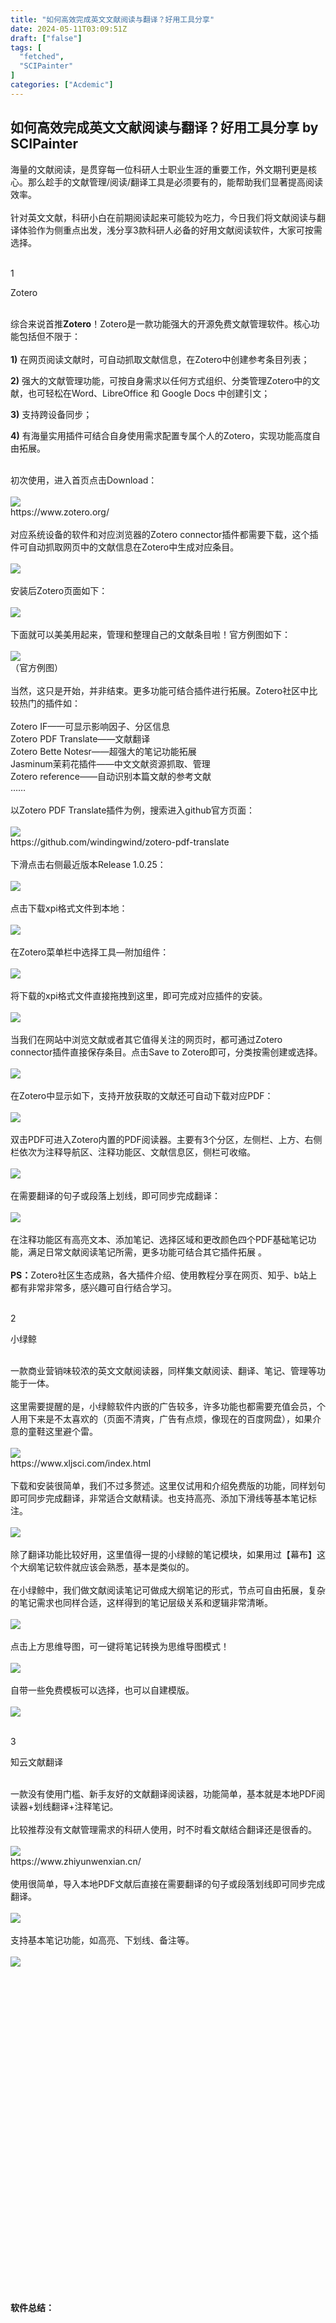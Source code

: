 ```yaml
---
title: "如何高效完成英文文献阅读与翻译？好用工具分享"
date: 2024-05-11T03:09:51Z
draft: ["false"]
tags: [
  "fetched",
  "SCIPainter"
]
categories: ["Acdemic"]
---
```

如何高效完成英文文献阅读与翻译？好用工具分享 by SCIPainter
------
<div><section data-mpa-powered-by="yiban.io"><span>海量的文献阅读，是贯穿每一位科研人士职业生涯的重要工作，外文期刊更是核心。那么趁手的文献管理/阅读/翻译工具是必须要有的，能帮助我们显著提高阅读效率。</span></section><section><span><br></span></section><section><span>针对英文文献，科研小白在前期阅读起来可能较为吃力，今日我们将</span><span>文献阅读与翻译体验</span><span>作为侧重点出发，浅分享3款科研人必备的好用文献阅读软件，大家可按需选择。</span></section><section><br mpa-from-tpl="t"></section><section data-mpa-template="t" mpa-from-tpl="t"><section data-mpa-template="t" mpa-from-tpl="t"><section data-mpa-category="模板" data-mid="" mpa-from-tpl="t"><section data-mid="" mpa-from-tpl="t"><section data-mid="" mpa-from-tpl="t"><section data-mid="" mpa-from-tpl="t"><span data-mid=""></span><section data-mid="" mpa-from-tpl="t"><section data-mid="" mpa-from-tpl="t"><p data-mid="">1</p></section><section data-mid="" mpa-from-tpl="t"><p data-mid="">Zotero</p></section></section></section></section></section></section></section></section><section><span><br></span></section><section><span>综合来说首推</span><span><strong>Zotero</strong></span><span>！Zotero是一款功能强大的</span><span>开源免费</span><span>文献管理软件。核心功能包括但不限于：</span></section><section><span><br></span></section><section><strong><span>1)</span></strong><span> 在网页阅读文献时，可自动抓取文献信息，在Zotero中创建参考条目列表；</span></section><p><strong><span>2)</span></strong><span> 强大的文献管理功能，可按自身需求以任何方式组织、分类管理Zotero中的文献，也可轻松在Word、LibreOffice 和 Google Docs 中创建引文；</span></p><p><strong><span>3)</span></strong><span> 支持跨设备同步；</span></p><p><strong><span>4)</span></strong><span> 有</span><span>海量实用插件</span><span>可结合自身使用需求配置专属个人的Zotero，实现功能高度自由拓展。</span></p><section><br></section><section><span>初次使用，进入首页点击Download：</span></section><section><br></section><section><img data-imgfileid="100056584" data-ratio="0.6925925925925925" data-src="https://mmbiz.qpic.cn/sz_mmbiz_png/tgUVxVRjT6lQ1gBCiadrlhlLb0JEAy20HSwDVCWLkgggUBuGyl9MQrIL0YuxQ1FNSXURic3qSny8rL3YVa6iczTicg/640?wx_fmt=png&amp;from=appmsg" data-type="png" data-w="1080" src="https://mmbiz.qpic.cn/sz_mmbiz_png/tgUVxVRjT6lQ1gBCiadrlhlLb0JEAy20HSwDVCWLkgggUBuGyl9MQrIL0YuxQ1FNSXURic3qSny8rL3YVa6iczTicg/640?wx_fmt=png&amp;from=appmsg"></section><section><span>https://www.zotero.org/</span></section><section><br></section><section><span>对应系统设备的软件和对应浏览器的</span><span>Zotero connector插件</span><span>都需要下载，这个插件可自动抓取网页中的文献信息在Zotero中生成对应条目。</span></section><section><br></section><section><img data-imgfileid="100056582" data-ratio="0.6925925925925925" data-src="https://mmbiz.qpic.cn/sz_mmbiz_png/tgUVxVRjT6lQ1gBCiadrlhlLb0JEAy20HOCVOGEX70UGIDEn5KDnRmv392Ww38HcxTyJsLjQibKDkYbGx6cOc7gw/640?wx_fmt=png&amp;from=appmsg" data-type="png" data-w="1080" src="https://mmbiz.qpic.cn/sz_mmbiz_png/tgUVxVRjT6lQ1gBCiadrlhlLb0JEAy20HOCVOGEX70UGIDEn5KDnRmv392Ww38HcxTyJsLjQibKDkYbGx6cOc7gw/640?wx_fmt=png&amp;from=appmsg"></section><section><br></section><section><span>安装后Zotero页面如下：</span></section><section><br></section><section><img data-imgfileid="100056586" data-ratio="0.6925925925925925" data-src="https://mmbiz.qpic.cn/sz_mmbiz_png/tgUVxVRjT6lQ1gBCiadrlhlLb0JEAy20HrQA81rOzHwc0ngpGGE92P0UTSPtWyttDtW6E7vQTEDaicic7BpWMzwQw/640?wx_fmt=png&amp;from=appmsg" data-type="png" data-w="1080" src="https://mmbiz.qpic.cn/sz_mmbiz_png/tgUVxVRjT6lQ1gBCiadrlhlLb0JEAy20HrQA81rOzHwc0ngpGGE92P0UTSPtWyttDtW6E7vQTEDaicic7BpWMzwQw/640?wx_fmt=png&amp;from=appmsg"></section><section><span><br></span></section><section><span>下面就可以美美用起来，管理和整理自己的文献条目啦！官方例图如下：</span></section><section><br></section><section><img data-imgfileid="100056585" data-ratio="0.562037037037037" data-src="https://mmbiz.qpic.cn/sz_mmbiz_png/tgUVxVRjT6lQ1gBCiadrlhlLb0JEAy20HPUpsmbQia9HsM92Mg50AUiaoYB6dtng6IVcdBwvOgwNIk7wibfmicPFMPw/640?wx_fmt=png&amp;from=appmsg" data-type="png" data-w="1080" src="https://mmbiz.qpic.cn/sz_mmbiz_png/tgUVxVRjT6lQ1gBCiadrlhlLb0JEAy20HPUpsmbQia9HsM92Mg50AUiaoYB6dtng6IVcdBwvOgwNIk7wibfmicPFMPw/640?wx_fmt=png&amp;from=appmsg"></section><section><span>（官方例图）</span></section><section><br></section><section><span>当然，这只是开始，并非结束。更多功能可结合插件进行拓展。Zotero社区中比较热门的插件如：</span></section><section><span><br></span></section><section><span>Zotero IF</span><span>——可显示影响因子、分区信息</span></section><section><span>Zotero PDF Translate</span><span>——文献翻译</span></section><section><span>Zotero Bette Notesr</span><span>——超强大的笔记功能拓展</span></section><section><span>Jasminum茉莉花插件</span><span>——中文文献资源抓取、管理</span></section><section><span>Zotero reference</span><span>——自动识别本篇文献的参考文献</span></section><section><span>……</span></section><section><br></section><section><span>以</span><span>Zotero PDF Translate插件</span><span>为例，搜索进入github官方页面：</span></section><section><br></section><section><img data-imgfileid="100056583" data-ratio="0.6925925925925925" data-src="https://mmbiz.qpic.cn/sz_mmbiz_png/tgUVxVRjT6lQ1gBCiadrlhlLb0JEAy20HOngdjNW8IHXvux2F9TJqfQibiaB9lXLbeqy8aiblT6ZEjBhicQQqNNyFibQ/640?wx_fmt=png&amp;from=appmsg" data-type="png" data-w="1080" src="https://mmbiz.qpic.cn/sz_mmbiz_png/tgUVxVRjT6lQ1gBCiadrlhlLb0JEAy20HOngdjNW8IHXvux2F9TJqfQibiaB9lXLbeqy8aiblT6ZEjBhicQQqNNyFibQ/640?wx_fmt=png&amp;from=appmsg"></section><section><span>https://github.com/windingwind/zotero-pdf-translate</span></section><section><br></section><section><span>下滑点击右侧最近版本</span><span>Release 1.0.25</span><span>：</span></section><section><br></section><section><img data-imgfileid="100056588" data-ratio="0.6925925925925925" data-src="https://mmbiz.qpic.cn/sz_mmbiz_png/tgUVxVRjT6lQ1gBCiadrlhlLb0JEAy20HRhpAg27sr0BaZmhcwP6AaLTVEpxs5aGUF3DtGSWH5ZnQoRK8thzlAg/640?wx_fmt=png&amp;from=appmsg" data-type="png" data-w="1080" src="https://mmbiz.qpic.cn/sz_mmbiz_png/tgUVxVRjT6lQ1gBCiadrlhlLb0JEAy20HRhpAg27sr0BaZmhcwP6AaLTVEpxs5aGUF3DtGSWH5ZnQoRK8thzlAg/640?wx_fmt=png&amp;from=appmsg"></section><section><br></section><section><span>点击下载xpi格式文件到本地：</span></section><section><br></section><section><img data-imgfileid="100056587" data-ratio="0.6925925925925925" data-src="https://mmbiz.qpic.cn/sz_mmbiz_png/tgUVxVRjT6lQ1gBCiadrlhlLb0JEAy20HJFBXy16VrazacKxeBa93icUUTMCOojTf4PSS4px9NHyjfkx4Nzviaeng/640?wx_fmt=png&amp;from=appmsg" data-type="png" data-w="1080" src="https://mmbiz.qpic.cn/sz_mmbiz_png/tgUVxVRjT6lQ1gBCiadrlhlLb0JEAy20HJFBXy16VrazacKxeBa93icUUTMCOojTf4PSS4px9NHyjfkx4Nzviaeng/640?wx_fmt=png&amp;from=appmsg"></section><section><span><br></span></section><section><span>在Zotero菜单栏中选择</span><span>工具—附加组件</span><span>：</span></section><section><br></section><section><img data-imgfileid="100056590" data-ratio="0.6925925925925925" data-src="https://mmbiz.qpic.cn/sz_mmbiz_png/tgUVxVRjT6lQ1gBCiadrlhlLb0JEAy20HRppWd25vjDgibC0Rb7TAqOQKzBQZicPVSqeu2FLkMZ6WhLVvUzMCYLkQ/640?wx_fmt=png&amp;from=appmsg" data-type="png" data-w="1080" src="https://mmbiz.qpic.cn/sz_mmbiz_png/tgUVxVRjT6lQ1gBCiadrlhlLb0JEAy20HRppWd25vjDgibC0Rb7TAqOQKzBQZicPVSqeu2FLkMZ6WhLVvUzMCYLkQ/640?wx_fmt=png&amp;from=appmsg"></section><section><span><br></span></section><section><span>将下载的xpi格式文件直接拖拽到这里，即可完成对应插件的安装。</span></section><section><br></section><section><img data-imgfileid="100056591" data-ratio="0.6925925925925925" data-src="https://mmbiz.qpic.cn/sz_mmbiz_png/tgUVxVRjT6lQ1gBCiadrlhlLb0JEAy20HF8ju7ZUJdWTiaM1DUicr21JZXz3S50fhk0hKFRwyJhaADmzu3kicZaptA/640?wx_fmt=png&amp;from=appmsg" data-type="png" data-w="1080" src="https://mmbiz.qpic.cn/sz_mmbiz_png/tgUVxVRjT6lQ1gBCiadrlhlLb0JEAy20HF8ju7ZUJdWTiaM1DUicr21JZXz3S50fhk0hKFRwyJhaADmzu3kicZaptA/640?wx_fmt=png&amp;from=appmsg"></section><section><span><br></span></section><section><span>当我们在网站中浏览文献或者其它值得关注的网页时，都可通过</span><span>Zotero connector</span><span>插件直接保存条目。点击</span><span>Save to Zotero</span><span>即可，分类按需创建或选择。</span></section><section><span><br></span></section><section><img data-imgfileid="100056589" data-ratio="0.6925925925925925" data-src="https://mmbiz.qpic.cn/sz_mmbiz_png/tgUVxVRjT6lQ1gBCiadrlhlLb0JEAy20H3V0n8OhWVSXYqlFrDW3ChAWic8Luxblcjrcib8wYGSGqy9bgsHjrOlfQ/640?wx_fmt=png&amp;from=appmsg" data-type="png" data-w="1080" src="https://mmbiz.qpic.cn/sz_mmbiz_png/tgUVxVRjT6lQ1gBCiadrlhlLb0JEAy20H3V0n8OhWVSXYqlFrDW3ChAWic8Luxblcjrcib8wYGSGqy9bgsHjrOlfQ/640?wx_fmt=png&amp;from=appmsg"></section><section><br></section><section><span>在Zotero中显示如下，支持开放获取的文献还可自动下载对应PDF：</span></section><section><br></section><section><img data-imgfileid="100056592" data-ratio="0.6925925925925925" data-src="https://mmbiz.qpic.cn/sz_mmbiz_png/tgUVxVRjT6lQ1gBCiadrlhlLb0JEAy20HpCFmIfMNq9OrqFNkglJL9toJuG8NEJVUxIaaib0STP3icqUmicnK3Xj1Q/640?wx_fmt=png&amp;from=appmsg" data-type="png" data-w="1080" src="https://mmbiz.qpic.cn/sz_mmbiz_png/tgUVxVRjT6lQ1gBCiadrlhlLb0JEAy20HpCFmIfMNq9OrqFNkglJL9toJuG8NEJVUxIaaib0STP3icqUmicnK3Xj1Q/640?wx_fmt=png&amp;from=appmsg"></section><section><span><br></span></section><section><span>双击PDF可进入Zotero内置的PDF阅读器。主要有3个分区，左侧栏、上方、右侧栏依次为</span><span>注释导航区、注释功能区、文献信息区</span><span>，侧栏可收缩。</span></section><section><br></section><section><img data-imgfileid="100056595" data-ratio="0.6962962962962963" data-src="https://mmbiz.qpic.cn/sz_mmbiz_png/tgUVxVRjT6lQ1gBCiadrlhlLb0JEAy20HLBEPicZIXRh8GQxcWUcD25Mf9QX7bTPvPwQFKKKCF8EEVHQribYKpoGA/640?wx_fmt=png&amp;from=appmsg" data-type="png" data-w="1080" src="https://mmbiz.qpic.cn/sz_mmbiz_png/tgUVxVRjT6lQ1gBCiadrlhlLb0JEAy20HLBEPicZIXRh8GQxcWUcD25Mf9QX7bTPvPwQFKKKCF8EEVHQribYKpoGA/640?wx_fmt=png&amp;from=appmsg"></section><section><br></section><section><span>在需要翻译的句子或段落上划线，即可同步完成翻译：</span></section><section><br></section><section><img data-imgfileid="100056596" data-ratio="0.6925925925925925" data-src="https://mmbiz.qpic.cn/sz_mmbiz_png/tgUVxVRjT6lQ1gBCiadrlhlLb0JEAy20H8qpWLZzVILA6c7xrM8FBobxMSIm6z90KIqBv0ZhjsAibZagWfoXIUTg/640?wx_fmt=png&amp;from=appmsg" data-type="png" data-w="1080" src="https://mmbiz.qpic.cn/sz_mmbiz_png/tgUVxVRjT6lQ1gBCiadrlhlLb0JEAy20H8qpWLZzVILA6c7xrM8FBobxMSIm6z90KIqBv0ZhjsAibZagWfoXIUTg/640?wx_fmt=png&amp;from=appmsg"></section><section><br></section><section><span>在注释功能区有</span><span>高亮文本、添加笔记、选择区域和更改颜色</span><span>四个PDF基础笔记功能，满足日常文献阅读笔记所需，更多功能可结合其它插件拓展 。</span></section><section><span><br></span></section><section><strong><span>PS：</span></strong><span>Zotero社区生态成熟，各大插件介绍、使用教程分享在网页、知乎、b站上都有非常非常多，感兴趣可自行结合学习。</span><span></span></section><section><span><br mpa-from-tpl="t"></span></section><section data-mpa-template="t" mpa-from-tpl="t"><section data-mpa-template="t" mpa-from-tpl="t"><section data-mpa-category="模板" data-mid="" mpa-from-tpl="t"><section data-mid="" mpa-from-tpl="t"><section data-mid="" mpa-from-tpl="t"><section data-mid="" mpa-from-tpl="t"><span data-mid=""></span><section data-mid="" mpa-from-tpl="t"><section data-mid="" mpa-from-tpl="t"><p data-mid="">2</p></section><section data-mid="" mpa-from-tpl="t"><p data-mid="">小绿鲸</p></section></section></section></section></section></section></section></section><section><span></span></section><section><span><br></span></section><section><span>一款商业营销味较浓的英文文献阅读器，同样集文献阅读、翻译、笔记、管理等功能于一体。</span></section><section><span><br></span></section><section><span>这里需要提醒的是，</span><span>小绿鲸软件内嵌的广告较多，许多功能也都需要充值会员</span><span>，个人用下来是不太喜欢的（页面不清爽，广告有点烦，像现在的百度网盘），如果介意的童鞋这里避个雷。</span></section><section><span><br></span></section><section><img data-imgfileid="100056593" data-ratio="0.6925925925925925" data-src="https://mmbiz.qpic.cn/sz_mmbiz_png/tgUVxVRjT6lQ1gBCiadrlhlLb0JEAy20H0CmZ3uRLTzIPxlBOj8rRgXCzrF0X9x0thibZoQ8dbbxgoGcC4xwKiaWA/640?wx_fmt=png&amp;from=appmsg" data-type="png" data-w="1080" src="https://mmbiz.qpic.cn/sz_mmbiz_png/tgUVxVRjT6lQ1gBCiadrlhlLb0JEAy20H0CmZ3uRLTzIPxlBOj8rRgXCzrF0X9x0thibZoQ8dbbxgoGcC4xwKiaWA/640?wx_fmt=png&amp;from=appmsg"></section><section><span>https://www.xljsci.com/index.html</span><span></span></section><section><br></section><section><span>下载和安装很简单，我们不过多赘述。这里仅试用和介绍免费版的功能，同样划句即可同步完成翻译，非常适合文献精读。也支持高亮、添加下滑线等基本笔记标注。</span></section><section><span><br></span></section><section><img data-imgfileid="100056594" data-ratio="0.6925925925925925" data-src="https://mmbiz.qpic.cn/sz_mmbiz_png/tgUVxVRjT6lQ1gBCiadrlhlLb0JEAy20H7PHSWYTK9omOTTe2XKabNVDekhiaaa4vh6ItGh6icU9iagsXSicQYC6Wtw/640?wx_fmt=png&amp;from=appmsg" data-type="png" data-w="1080" src="https://mmbiz.qpic.cn/sz_mmbiz_png/tgUVxVRjT6lQ1gBCiadrlhlLb0JEAy20H7PHSWYTK9omOTTe2XKabNVDekhiaaa4vh6ItGh6icU9iagsXSicQYC6Wtw/640?wx_fmt=png&amp;from=appmsg"></section><section><br></section><section><span>除了翻译功能比较好用，这里值得一提的小绿鲸的</span><span>笔记模块</span><span>，如果用过</span><span>【幕布】</span><span>这个大纲笔记软件就应该会熟悉，基本是类似的。</span></section><section><span><br></span></section><section><span>在小绿鲸中，我们做文献阅读笔记可做成</span><span>大纲笔记</span><span>的形式，节点可自由拓展，复杂的笔记需求也同样合适，这样得到的笔记层级关系和逻辑非常清晰。</span></section><section><span><br></span></section><section><img data-imgfileid="100056597" data-ratio="0.6925925925925925" data-src="https://mmbiz.qpic.cn/sz_mmbiz_png/tgUVxVRjT6lQ1gBCiadrlhlLb0JEAy20HUIP4dfe7Ubqy7FnogJ7qHFhibOHdCkDOib4LFYgHicE00NhYI9vwgG48g/640?wx_fmt=png&amp;from=appmsg" data-type="png" data-w="1080" src="https://mmbiz.qpic.cn/sz_mmbiz_png/tgUVxVRjT6lQ1gBCiadrlhlLb0JEAy20HUIP4dfe7Ubqy7FnogJ7qHFhibOHdCkDOib4LFYgHicE00NhYI9vwgG48g/640?wx_fmt=png&amp;from=appmsg"></section><section><br></section><section><span>点击上方思维导图，可一键将笔记转换为</span><span>思维导图模式</span><span>！</span></section><section><br></section><section><img data-imgfileid="100056598" data-ratio="0.6925925925925925" data-src="https://mmbiz.qpic.cn/sz_mmbiz_png/tgUVxVRjT6lQ1gBCiadrlhlLb0JEAy20HRpWsk46tBhLcXqWHrTDZUdM4qC2d7XWNHVialU6f9I9vnaQBsTnshgw/640?wx_fmt=png&amp;from=appmsg" data-type="png" data-w="1080" src="https://mmbiz.qpic.cn/sz_mmbiz_png/tgUVxVRjT6lQ1gBCiadrlhlLb0JEAy20HRpWsk46tBhLcXqWHrTDZUdM4qC2d7XWNHVialU6f9I9vnaQBsTnshgw/640?wx_fmt=png&amp;from=appmsg"></section><section><span><br></span></section><section><span>自带一些免费模板可以选择，也可以自建模版。</span></section><section><br></section><section><img data-imgfileid="100056599" data-ratio="0.6925925925925925" data-src="https://mmbiz.qpic.cn/sz_mmbiz_png/tgUVxVRjT6lQ1gBCiadrlhlLb0JEAy20HO5gQq888LibAgfFibJC1E1F5dm6UbmL3vHcreNfA7SrkuTFr2qEqmONQ/640?wx_fmt=png&amp;from=appmsg" data-type="png" data-w="1080" src="https://mmbiz.qpic.cn/sz_mmbiz_png/tgUVxVRjT6lQ1gBCiadrlhlLb0JEAy20HO5gQq888LibAgfFibJC1E1F5dm6UbmL3vHcreNfA7SrkuTFr2qEqmONQ/640?wx_fmt=png&amp;from=appmsg"></section><section><span><br mpa-from-tpl="t"></span></section><section data-mpa-template="t" mpa-from-tpl="t"><section data-mpa-template="t" mpa-from-tpl="t"><section data-mpa-category="模板" data-mid="" mpa-from-tpl="t"><section data-mid="" mpa-from-tpl="t"><section data-mid="" mpa-from-tpl="t"><section data-mid="" mpa-from-tpl="t"><span data-mid=""></span><section data-mid="" mpa-from-tpl="t"><section data-mid="" mpa-from-tpl="t"><p data-mid="">3</p></section><section data-mid="" mpa-from-tpl="t"><p data-mid="">知云文献翻译</p></section></section></section></section></section></section></section></section><section><span></span></section><section><span><br></span></section><section><span>一款没有使用门槛、新手友好的文献翻译阅读器，功能简单，基本就是本地PDF阅读器+划线翻译+注释笔记。</span></section><section><span><br></span></section><section><span>比较推荐没有文献管理需求的科研人使用，时不时看文献结合翻译还是很香的。</span></section><section><br></section><section><img data-imgfileid="100056601" data-ratio="0.6925925925925925" data-src="https://mmbiz.qpic.cn/sz_mmbiz_png/tgUVxVRjT6lQ1gBCiadrlhlLb0JEAy20HRVvEPJd4ic8IXsv8wACe5oXziaglxBLswNdZCAlccrq4STvDDZTcEibibQ/640?wx_fmt=png&amp;from=appmsg" data-type="png" data-w="1080" src="https://mmbiz.qpic.cn/sz_mmbiz_png/tgUVxVRjT6lQ1gBCiadrlhlLb0JEAy20HRVvEPJd4ic8IXsv8wACe5oXziaglxBLswNdZCAlccrq4STvDDZTcEibibQ/640?wx_fmt=png&amp;from=appmsg"></section><section><span>https://www.zhiyunwenxian.cn/</span><span></span></section><section><br></section><section><span>使用很简单，导入本地PDF文献后直接在需要翻译的句子或段落划线即可同步完成翻译。</span></section><section><br></section><section><img data-imgfileid="100056600" data-ratio="0.6925925925925925" data-src="https://mmbiz.qpic.cn/sz_mmbiz_png/tgUVxVRjT6lQ1gBCiadrlhlLb0JEAy20HJFMs6TAQib9MDcdjSQrnufwUsPaNHdeibzQDMH8hFFPCf4XHFJKiaB95A/640?wx_fmt=png&amp;from=appmsg" data-type="png" data-w="1080" src="https://mmbiz.qpic.cn/sz_mmbiz_png/tgUVxVRjT6lQ1gBCiadrlhlLb0JEAy20HJFMs6TAQib9MDcdjSQrnufwUsPaNHdeibzQDMH8hFFPCf4XHFJKiaB95A/640?wx_fmt=png&amp;from=appmsg"></section><section><span><br></span></section><section><span>支持基本笔记功能，如高亮、下划线、备注等。</span></section><section><br></section><section><img data-imgfileid="100056605" data-ratio="0.6925925925925925" data-src="https://mmbiz.qpic.cn/sz_mmbiz_png/tgUVxVRjT6lQ1gBCiadrlhlLb0JEAy20HxjsTAcJVpSlW5ic2TC1IDkQDr7h5cmpwa5zgbyiakFWUWmorYQib2icBMw/640?wx_fmt=png&amp;from=appmsg" data-type="png" data-w="1080" src="https://mmbiz.qpic.cn/sz_mmbiz_png/tgUVxVRjT6lQ1gBCiadrlhlLb0JEAy20HxjsTAcJVpSlW5ic2TC1IDkQDr7h5cmpwa5zgbyiakFWUWmorYQib2icBMw/640?wx_fmt=png&amp;from=appmsg"></section><section><br></section><section data-mpa-template="t" mpa-from-tpl="t"><section data-mpa-template="t" mpa-from-tpl="t"><section mpa-from-tpl="t"><section mpa-from-tpl="t"><section mpa-from-tpl="t"><section powered-by="xiumi.us" mpa-from-tpl="t"><section mpa-from-tpl="t"><section mpa-from-tpl="t"><section powered-by="xiumi.us" mpa-from-tpl="t"><section mpa-from-tpl="t"><section mpa-from-tpl="t"><svg viewbox="0 0 1 1" mpa-from-tpl="t"></svg></section></section></section></section><section mpa-from-tpl="t"><section powered-by="xiumi.us" mpa-from-tpl="t"><section mpa-from-tpl="t"><p><span><strong mpa-from-tpl="t" mpa-is-content="t">软件总结：</strong></span></p></section></section></section></section></section><section powered-by="xiumi.us" mpa-from-tpl="t"><section mpa-from-tpl="t"><section mpa-from-tpl="t"><svg viewbox="0 0 1 1" mpa-from-tpl="t"></svg></section></section></section></section></section></section></section></section><section><span></span></section><section><span><br></span></section><section><span>1. Zotero开源免费，可同时完成文献管理、引文插入、笔记、翻译等，更多功能可通过叠加插件实现无限拓展，功能强大。</span></section><section><span><br></span></section><section><span>2. 小绿鲸商业味较浓，软件内嵌广告较多；翻译和笔记模块比较推荐，免费版够用；</span></section><section><span><br></span></section><section><span>3. 知云功能简单，新手操作使用门槛最低，翻译还行，笔记功能一般但够用，无文献管理功能。</span></section><section><span><br mpa-from-tpl="t"></span></section><section data-mpa-template="t" mpa-from-tpl="t"><section data-mpa-template="t" mpa-from-tpl="t"><section mpa-from-tpl="t"><section mpa-from-tpl="t"><section mpa-from-tpl="t"><section powered-by="xiumi.us" mpa-from-tpl="t"><section mpa-from-tpl="t"><section mpa-from-tpl="t"><section powered-by="xiumi.us" mpa-from-tpl="t"><section mpa-from-tpl="t"><section mpa-from-tpl="t"><svg viewbox="0 0 1 1" mpa-from-tpl="t"></svg></section></section></section></section><section mpa-from-tpl="t"><section powered-by="xiumi.us" mpa-from-tpl="t"><section mpa-from-tpl="t"><p><span><strong mpa-from-tpl="t" mpa-is-content="t">关于翻译功能：</strong></span></p></section></section></section></section></section><section powered-by="xiumi.us" mpa-from-tpl="t"><section mpa-from-tpl="t"><section mpa-from-tpl="t"><svg viewbox="0 0 1 1" mpa-from-tpl="t"></svg></section></section></section></section></section></section></section></section><section><span></span></section><section><span><br></span></section><section><span>各软件中都内嵌了多类翻译引擎，默认使用免费的，如Zotero中默认使用CNKI、有道等，小绿鲸默认使用有道、360、金山等。一些好用的翻译引擎如DeepL、AI等，需要自行充值或API密匙接入，具体以软件实际使用为准。</span></section><section><span><br></span></section><section><span>好啦，今日分享毕！<span>更多科研干货、绘图技能关注SCIPainter不迷路！</span></span></section><section><span><br></span></section><section><span><br></span></section><p><strong><span>*未经许可，不得以任何方式复制或抄袭本篇文章之部分或全部内容。版权所有，侵权必究。</span></strong></p><p><br></p><section data-role="outer" label="Powered by 135editor.com"><section data-tools="135编辑器" data-id="105648"><section><section data-role="outer" label="Powered by 135editor.com"><section data-role="paragraph"><section data-role="outer" label="Powered by 135editor.com"><section data-tools="135编辑器" data-id="105648"><section><section><img data-ratio="0.8780487804878049" data-src="https://mmbiz.qpic.cn/sz_mmbiz_png/tgUVxVRjT6kCKJYcEqEIfoJYG621mPJE8VibmibGU0Jxic9iabARVRH0FT6BNE8VAglWFXBPibFAU7a6tWGibSs8wyUg/640?wx_fmt=png" data-type="png" data-w="41" data-width="100%" data-imgfileid="100056604" src="https://mmbiz.qpic.cn/sz_mmbiz_png/tgUVxVRjT6kCKJYcEqEIfoJYG621mPJE8VibmibGU0Jxic9iabARVRH0FT6BNE8VAglWFXBPibFAU7a6tWGibSs8wyUg/640?wx_fmt=png"></section><section><section><section data-width="35%"><section><section data-width="100%"><img data-ratio="1" data-src="https://mmbiz.qpic.cn/sz_mmbiz_jpg/tgUVxVRjT6kCKJYcEqEIfoJYG621mPJEv5etCBwHicqbEPwnVrkpaasxqaVibM4mT2JdIuN6yTlYWDD4mL5A427A/640?wx_fmt=jpeg" data-type="jpeg" data-w="860" data-width="100%" title="SCIPainter 30cm二维码.jpg" data-imgfileid="100056603" src="https://mmbiz.qpic.cn/sz_mmbiz_jpg/tgUVxVRjT6kCKJYcEqEIfoJYG621mPJEv5etCBwHicqbEPwnVrkpaasxqaVibM4mT2JdIuN6yTlYWDD4mL5A427A/640?wx_fmt=jpeg"></section></section></section><section data-width="50%"><section><section data-brushtype="text"><span><strong># SCIPainter</strong></span></section><section data-brushtype="text" hm_fix="361:593"><p>基迪奥旗下绘图公众号</p><p>分享科研绘图技能与工具</p><p>欢迎关注与转发~</p></section></section></section></section></section></section></section></section></section></section><section><br></section></section></section><section data-role="paragraph"><section><section powered-by="xiumi.us"><section><section powered-by="xiumi.us"><section><img data-ratio="1" data-src="https://mmbiz.qpic.cn/sz_mmbiz_gif/tgUVxVRjT6kCKJYcEqEIfoJYG621mPJEgMd0aMPtmrDjiaX8sBhfhicVteeHf1JicexSpUbS3fdS9SiboUVN7guaPw/640?wx_fmt=gif" data-type="gif" data-w="400" data-imgfileid="100056602" src="https://mmbiz.qpic.cn/sz_mmbiz_gif/tgUVxVRjT6kCKJYcEqEIfoJYG621mPJEgMd0aMPtmrDjiaX8sBhfhicVteeHf1JicexSpUbS3fdS9SiboUVN7guaPw/640?wx_fmt=gif"></section></section></section><section><section powered-by="xiumi.us"><section><p><span><strong>你的好友拍了拍你</strong></span></p><p><span><strong>并请你帮她点一下</strong></span><strong><span>“分享”</span></strong><span><strong><span>~</span></strong></span></p></section></section></section></section></section><p><br></p></section></section><section><span><br></span></section><p><mp-style-type data-value="10000"></mp-style-type></p></div>  
<hr>
<a href="https://mp.weixin.qq.com/s/aRjUFyNMzh_D2OHUHPhVlg",target="_blank" rel="noopener noreferrer">原文链接</a>
